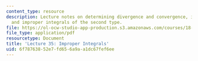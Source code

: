 ```yaml
---
content_type: resource
description: Lecture notes on determining divergence and convergence, improper integrals,
  and improper integrals of the second type.
file: https://ol-ocw-studio-app-production.s3.amazonaws.com/courses/18-01-single-variable-calculus-fall-2006/6f78763852e7fd656a9aa1dc67fef6ee_lec35.pdf
file_type: application/pdf
resourcetype: Document
title: 'Lecture 35: Improper Integrals'
uid: 6f787638-52e7-fd65-6a9a-a1dc67fef6ee
---
```

